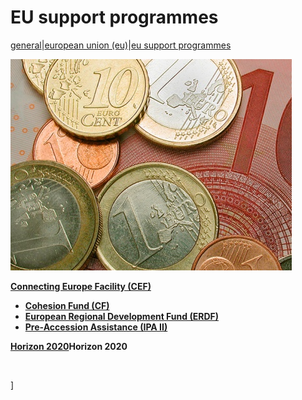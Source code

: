 # EU support programmes

<a href="/general" style="text-transform:lowercase;">General</a>|<a href="/general/european_union__eu_" style="text-transform:lowercase;">European Union (EU)</a>|<a href="/general/european_union__eu_/eu_support_programmes" style="text-transform:lowercase;">EU support programmes</a>  
  
![no image](/docs/Image/332/thumb_450x-_money.jpg)  
  
<a href="http://ec.europa.eu/inea/en/connecting-europe-facility" target="_blank">__Connecting Europe Facility (CEF)__</a>
  
  
* <a href="http://ec.europa.eu/regional_policy/thefunds/cohesion/index_en.cfm" target="_blank">__Cohesion Fund (CF)__</a>
* <a href="http://ec.europa.eu/regional_policy/thefunds/regional/index_en.cfm" target="_blank">__European Regional Development Fund (ERDF)__</a>
* <a href="http://ec.europa.eu/enlargement/instruments/overview/index_en.htm" target="_blank">__Pre-Accession Assistance (IPA II)__</a>
  
<a href="http://ec.europa.eu/programmes/horizon2020/" target="_blank">__Horizon 2020__</a>__Horizon 2020__

<br type="_moz"/>

]